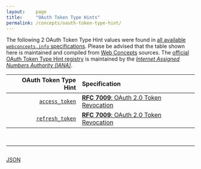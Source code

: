 ```yaml
---
layout:    page
title:     "OAuth Token Type Hints"
permalink: /concepts/oauth-token-type-hint/
---
```




The following 2 OAuth Token Type Hint values were found in [all available `webconcepts.info` specifications](/specs). Please be advised that the table shown here is maintained and compiled from [Web Concepts](/) sources. The [official OAuth Token Type Hint registry](http://www.iana.org/assignments/oauth-parameters/oauth-parameters.xhtml#token-type-hint) is maintained by the [*Internet Assigned Numbers Authority (IANA)*](http://www.iana.org/).

OAuth Token Type Hint | Specification
-------: | :-------
[`access_token`](/concepts/oauth-token-type-hint/access_token) | [**RFC 7009**: OAuth 2.0 Token Revocation](/specs/IETF/RFC/7009 "This document proposes an additional endpoint for OAuth authorization servers, which allows clients to notify the authorization server that a previously obtained refresh or access token is no longer needed. This allows the authorization server to clean up security credentials. A revocation request will invalidate the actual token and, if applicable, other tokens based on the same authorization grant.")
[`refresh_token`](/concepts/oauth-token-type-hint/refresh_token) | [**RFC 7009**: OAuth 2.0 Token Revocation](/specs/IETF/RFC/7009 "This document proposes an additional endpoint for OAuth authorization servers, which allows clients to notify the authorization server that a previously obtained refresh or access token is no longer needed. This allows the authorization server to clean up security credentials. A revocation request will invalidate the actual token and, if applicable, other tokens based on the same authorization grant.")

<br/>
<hr/>

<p style="float : left"><a href="oauth-token-type-hint.json" title="JSON representing all values for this Web Concept">JSON</a></p>
